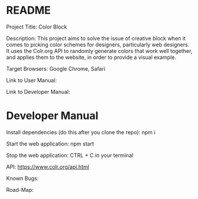# README

Project Title: Color Block

Description: This project aims to solve the issue of creative block when it comes to picking color schemes for designers, particularly web designers. It uses the Colr.org API to randomly generate colors that work well together, and applies them to the website, in order to provide a visual example.

Target Browsers: Google Chrome, Safari

Link to User Manual:

Link to Developer Manual:

# Developer Manual

Install dependencies (do this after you clone the repo): npm i

Start the web application: npm start

Stop the web application: CTRL + C in your terminal

API: https://www.colr.org/api.html

Known Bugs:

Road-Map: